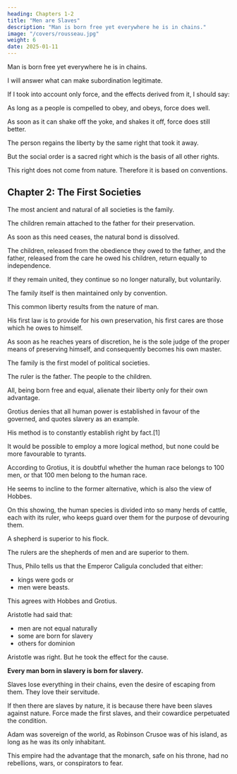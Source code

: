 ```yaml
---
heading: Chapters 1-2
title: "Men are Slaves"
description: "Man is born free yet everywhere he is in chains."
image: "/covers/rousseau.jpg"
weight: 6
date: 2025-01-11
---
```



<!-- BOOK I
I mean to inquire if, in the civil order, there can be any sure and legitimate rule of administration, men being taken as they are and laws as they might be. In this inquiry I shall endeavour always to unite what right sanctions with what is prescribed by interest, in order that justice and utility may in no case be divided.

I enter upon my task without proving the importance of the subject I shall be asked if I am a prince or a legislator, to write on politics. I answer that I am neither, and that is why I do so. If I were a prince or a legislator, I should not waste time in saying what wants doing; I should do it, or hold my peace.

As I was born a citizen of a free State, and a member of the Sovereign, I feel that, however feeble the influence my voice can have on public affairs, the right of voting on them makes it my duty to study them: and I am happy, when I reflect upon governments, to find my inquiries always furnish me with new reasons for loving that of my own country. -->

Man is born free yet everywhere he is in chains.

<!-- One thinks himself the master of others, and still remains a greater slave than they. How did this change come about? I do not know.  -->

I will answer what can make subordination legitimate.

If I took into account only force, and the effects derived from it, I should say: 

As long as a people is compelled to obey, and obeys, force does well.

As soon as it can shake off the yoke, and shakes it off, force does still better.

The person regains the liberty by the same right that took it away.

 <!-- either it is justified in resuming it, or there was no justification for those who took it away."  -->

But the social order is a sacred right which is the basis of all other rights.

This right does not come from nature. Therefore it is based on conventions.



## Chapter 2: The First Societies

The most ancient and natural of all societies is the family.

The children remain attached to the father for their preservation.

As soon as this need ceases, the natural bond is dissolved.

The children, released from the obedience they owed to the father, and the father, released from the care he owed his children, return equally to independence. 

If they remain united, they continue so no longer naturally, but voluntarily.

The family itself is then maintained only by convention.

This common liberty results from the nature of man.

His first law is to provide for his own preservation, his first cares are those which he owes to himself.

As soon as he reaches years of discretion, he is the sole judge of the proper means of preserving himself, and consequently becomes his own master.

The family is the first model of political societies.

The ruler is the father. The people to the children.

All, being born free and equal, alienate their liberty only for their own advantage.

<!-- The whole difference is that, in the family, the love of the father for his children repays him for the care he takes of them, while, in the State, the pleasure of commanding takes the place of the love which the chief cannot have for the peoples under him. -->

Grotius denies that all human power is established in favour of the governed, and quotes slavery as an example. 

His method is to constantly establish right by fact.[1] 

It would be possible to employ a more logical method, but none could be more favourable to tyrants.

According to Grotius, it is doubtful whether the human race belongs to 100 men, or that 100 men belong to the human race.

He seems to incline to the former alternative, which is also the view of Hobbes. 

On this showing, the human species is divided into so many herds of cattle, each with its ruler, who keeps guard over them for the purpose of devouring them.

A shepherd is superior to his flock. 

The rulers are the shepherds of men and are superior to them. 

Thus, Philo tells us that the Emperor Caligula concluded that either:
- kings were gods or
- men were beasts.

This agrees with Hobbes and Grotius.

Aristotle had said that:
- men are not equal naturally
- some are born for slavery
- others for dominion 

Aristotle was right. But he took the effect for the cause.

**Every man born in slavery is born for slavery.**

Slaves lose everything in their chains, even the desire of escaping from them. They love their servitude.

 <!-- as the comrades of Ulysses loved their brutish condition.[2]  -->

If then there are slaves by nature, it is because there have been slaves against nature. Force made the first slaves, and their cowardice perpetuated the condition.

<!-- I have said nothing of King Adam, or Emperor Noah, father of the three great monarchs who shared out the universe, like the children of Saturn, whom some scholars have recognised in them. I trust to getting due thanks for my moderation; for, being a direct descendant of one of these princes, perhaps of the eldest branch, how do I know that a verification of titles might not leave me the legitimate king of the human race? In any case, there can be no doubt that  -->

Adam was sovereign of the world, as Robinson Crusoe was of his island, as long as he was its only inhabitant.

This empire had the advantage that the monarch, safe on his throne, had no rebellions, wars, or conspirators to fear.

<!-- [1] "Learned inquiries into public right are often only the history of past abuses; and troubling to study them too deeply is a profitless infatuation" (Essay on the Interests of France in Relation to its Neighbours, by the Marquis d'Argenson). This is exactly what Grotius has done.

[2] See a short treatise of Plutarch's entitled "That Animals Reason." -->

